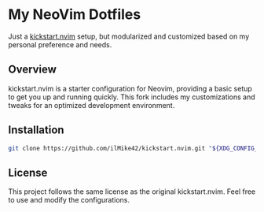 # My NeoVim Dotfiles

Just a [kickstart.nvim](https://github.com/nvim-lua/kickstart.nvim) setup, but modularized and customized based on my personal preference and needs.

## Overview

kickstart.nvim is a starter configuration for Neovim, providing a basic setup to get you up and running quickly. This fork includes my customizations and tweaks for an optimized development environment.

## Installation
```sh
git clone https://github.com/ilMike42/kickstart.nvim.git "${XDG_CONFIG_HOME:-$HOME/.config}"/nvim
```

## License

This project follows the same license as the original kickstart.nvim. Feel free to use and modify the configurations.
